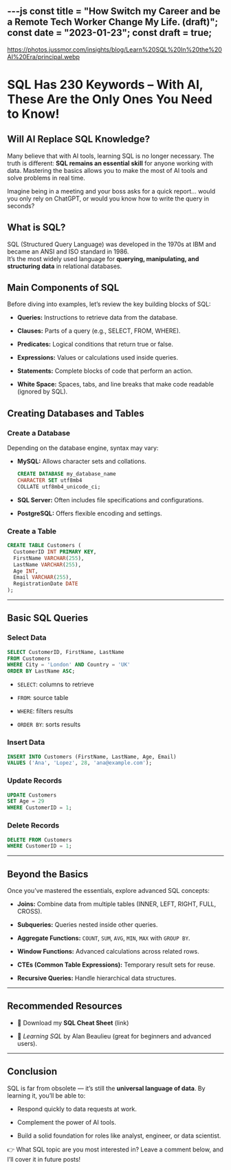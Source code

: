 ---js
const title = "How Switch my Career and be a Remote Tech Worker Change My Life. (draft)";
const date = "2023-01-23";
const draft = true;
---


https://photos.jussmor.com/insights/blog/Learn%20SQL%20In%20the%20AI%20Era/principal.webp



# SQL Has 230 Keywords – With AI, These Are the Only Ones You Need to Know!

##  Will AI Replace SQL Knowledge?

Many believe that with AI tools, learning SQL is no longer necessary. The truth is different: **SQL remains an essential skill** for anyone working with data. Mastering the basics allows you to make the most of AI tools and solve problems in real time.

Imagine being in a meeting and your boss asks for a quick report… would you only rely on ChatGPT, or would you know how to write the query in seconds?

##  What is SQL?

SQL (Structured Query Language) was developed in the 1970s at IBM and became an ANSI and ISO standard in 1986.  
It’s the most widely used language for **querying, manipulating, and structuring data** in relational databases.

## Main Components of SQL

Before diving into examples, let’s review the key building blocks of SQL:

- **Queries:** Instructions to retrieve data from the database.
    
- **Clauses:** Parts of a query (e.g., SELECT, FROM, WHERE).
    
- **Predicates:** Logical conditions that return true or false.
    
- **Expressions:** Values or calculations used inside queries.
    
- **Statements:** Complete blocks of code that perform an action.
    
- **White Space:** Spaces, tabs, and line breaks that make code readable (ignored by SQL).
    

##  Creating Databases and Tables

### Create a Database

Depending on the database engine, syntax may vary:

- **MySQL:** Allows character sets and collations.
    
    ```sql
    CREATE DATABASE my_database_name 
    CHARACTER SET utf8mb4 
    COLLATE utf8mb4_unicode_ci;
    ```
    
- **SQL Server:** Often includes file specifications and configurations.
    
- **PostgreSQL:** Offers flexible encoding and settings.
    

### Create a Table

```sql
CREATE TABLE Customers (
  CustomerID INT PRIMARY KEY,
  FirstName VARCHAR(255),
  LastName VARCHAR(255),
  Age INT,
  Email VARCHAR(255),
  RegistrationDate DATE
);
```

---

##  Basic SQL Queries

### Select Data

```sql
SELECT CustomerID, FirstName, LastName
FROM Customers
WHERE City = 'London' AND Country = 'UK'
ORDER BY LastName ASC;
```

- `SELECT`: columns to retrieve
    
- `FROM`: source table
    
- `WHERE`: filters results
    
- `ORDER BY`: sorts results
    

### Insert Data

```sql
INSERT INTO Customers (FirstName, LastName, Age, Email)
VALUES ('Ana', 'Lopez', 28, 'ana@example.com');
```

### Update Records

```sql
UPDATE Customers
SET Age = 29
WHERE CustomerID = 1;
```

### Delete Records

```sql
DELETE FROM Customers
WHERE CustomerID = 1;
```

---

## Beyond the Basics

Once you’ve mastered the essentials, explore advanced SQL concepts:

- **Joins:** Combine data from multiple tables (INNER, LEFT, RIGHT, FULL, CROSS).
    
- **Subqueries:** Queries nested inside other queries.
    
- **Aggregate Functions:** `COUNT`, `SUM`, `AVG`, `MIN`, `MAX` with `GROUP BY`.
    
- **Window Functions:** Advanced calculations across related rows.
    
- **CTEs (Common Table Expressions):** Temporary result sets for reuse.
    
- **Recursive Queries:** Handle hierarchical data structures.
    

---

##  Recommended Resources

- 📄 Download my **SQL Cheat Sheet** (link)
    
- 📖 _Learning SQL_ by Alan Beaulieu (great for beginners and advanced users).
    

---

## Conclusion

SQL is far from obsolete — it’s still the **universal language of data**. By learning it, you’ll be able to:

- Respond quickly to data requests at work.
    
- Complement the power of AI tools.
    
- Build a solid foundation for roles like analyst, engineer, or data scientist.
    

👉 What SQL topic are you most interested in? Leave a comment below, and I’ll cover it in future posts!
